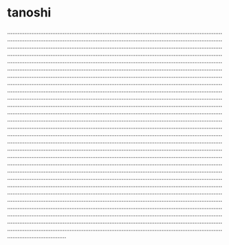 # tanoshi

..................................................................................................................................................................................................................................................................................................................................................................................................................................................................................................................................................................................................................................................................................................................................................................................................................................................................................................................................................................................................................................................................................................................................................................................................................................................................................................................................................................................................................................................................................................................................................................................................................................................................................................................................................................................................................................................................................................................................................................................................................................................................................................................................................................................................................................................................................................................................................................................................................................................................................................................................................................................................................................................................................................................................................................................................................................................................................................................................................................................................................................................................................................................................................................................................................................................................................................................................................................................................................................................................................................................................................................................................................................................
